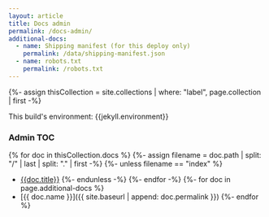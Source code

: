 ```yaml
---
layout: article
title: Docs admin
permalink: /docs-admin/
additional-docs:
  - name: Shipping manifest (for this deploy only)
    permalink: /data/shipping-manifest.json
  - name: robots.txt
    permalink: /robots.txt
---
```


{%- assign thisCollection = site.collections
  | where: "label", page.collection
  | first -%}

This build's environment: {{jekyll.environment}}

### Admin TOC

{% for doc in thisCollection.docs %}
  {%- assign filename = doc.path | split: "/" | last | split: "." | first -%}
  {%- unless filename == "index" %}
  * [{{doc.title}}]({{doc.url}})
  {%- endunless -%}
{%- endfor -%}
{%- for doc in page.additional-docs %}
  * [{{ doc.name }}]({{ site.baseurl | append: doc.permalink }})
{%- endfor %}